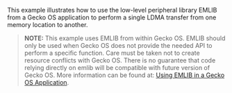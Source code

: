This example illustrates how to use the low-level peripheral library EMLIB from a Gecko OS application to perform a single LDMA transfer from one memory location to another.

> **NOTE:**  This example uses EMLIB from within Gecko OS.  EMLIB should only be used when Gecko OS does not provide the needed API to perform a specific function.  Care must be taken not to create resource conflicts with Gecko OS.  There is no guarantee that code relying directly on emlib will be compatible with future version of Gecko OS.  More information can be found at: [Using EMLIB in a Gecko OS Application](https://docs.silabs.com/gecko-os/4/standard/latest/sdk/development/using-emlib).

